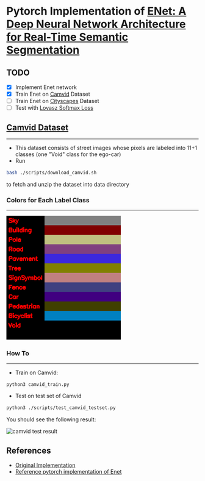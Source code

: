 # Pytorch Implementation of [ENet: A Deep Neural Network Architecture for Real-Time Semantic Segmentation](https://arxiv.org/abs/1606.02147) #

## TODO

- [x] Implement Enet network
- [x] Train Enet on [Camvid](http://mi.eng.cam.ac.uk/research/projects/VideoRec/CamVid/) Dataset
- [ ] Train Enet on [Cityscapes](https://www.cityscapes-dataset.com/) Dataset
- [ ] Test with [Lovasz Softmax Loss](https://github.com/bermanmaxim/LovaszSoftmax)

## [Camvid Dataset](http://mi.eng.cam.ac.uk/research/projects/VideoRec/CamVid/) ##
***
- This dataset consists of street images whose pixels are labeled into 11+1 classes (one "Void" class for the ego-car)
- Run
```bash
bash ./scripts/download_camvid.sh
```
to fetch and unzip the dataset into data directory

### Colors for Each Label Class ###
***

![Camvid Color Chart](./docs/images/camvid_color_chart.png)

### How To ###
***

- Train on Camvid:
```bash
python3 camvid_train.py
```

- Test on test set of Camvid
```bash
python3 ./scripts/test_camvid_testset.py
```

You should see the following result:

![camvid test result](./docs/images/camvid_test_results.gif)

## References
- [Original Implementation](https://github.com/e-lab/ENet-training/tree/master/train)
- [Reference pytorch implementation of Enet](https://github.com/soumik12345/Enet)
